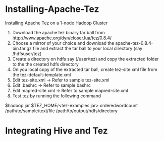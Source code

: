 # Installing-Apache-Tez
Installing Apache Tez on a 1-node Hadoop Cluster

1. Download the apache tez binary tar ball from http://www.apache.org/dyn/closer.lua/tez/0.8.4/
2. Choose a mirror of your choice and download the apache-tez-0.8.4-bin.tar.gz file and extract the tar ball to your local directory (say /hdfsuser/tez)
3. Create a directory on hdfs say (/user/tez) and copy the extracted folder to the the created hdfs directory
4. On you local copy of the extracted tar ball, create tez-site.xml file from the tez-default-template.xml
5. Edit tez-site.xml -> Refer to sample tez-site.xml
6. Edit .bashrc -> Refer to sample bashrc
7. Edit mapred-site.xml -> Refer to sample mapred-site.xml
8. Test tez by running the following command

$hadoop jar $TEZ_HOME/<tez-examples.jar> orderedwordcount /path/to/sample/text/file /path/to/output/hdfs/directory

# Integrating Hive and Tez



